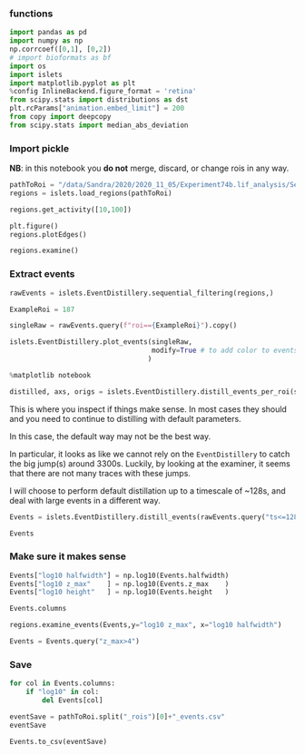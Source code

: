 ### functions


```python
import pandas as pd
import numpy as np
np.corrcoef([0,1], [0,2])
# import bioformats as bf
import os
import islets
import matplotlib.pyplot as plt
%config InlineBackend.figure_format = 'retina'
from scipy.stats import distributions as dst
plt.rcParams["animation.embed_limit"] = 200
from copy import deepcopy
from scipy.stats import median_abs_deviation
```

### Import pickle
__NB__: in this notebook you __do not__ merge, discard, or change rois in any way.


```python
pathToRoi = "/data/Sandra/2020/2020_11_05/Experiment74b.lif_analysis/Series004-16/2021_11_08_9_srdjan_rois.pkl"
regions = islets.load_regions(pathToRoi)
```


```python
regions.get_activity([10,100])
```


```python
plt.figure()
regions.plotEdges()
```


```python
regions.examine()
```

### Extract events


```python
rawEvents = islets.EventDistillery.sequential_filtering(regions,)
```


```python
ExampleRoi = 187
```


```python
singleRaw = rawEvents.query(f"roi=={ExampleRoi}").copy()
```


```python
islets.EventDistillery.plot_events(singleRaw,
                                   modify=True # to add color to events
                                  )
```


```python
%matplotlib notebook
```


```python
distilled, axs, origs = islets.EventDistillery.distill_events_per_roi(singleRaw, regions, plot=True)
```

This is where you inspect if things make sense. In most cases they should and you need to continue to distilling with default parameters. 

In this case, the default way may not be the best way.

In particular, it looks as like we cannot rely on the `EventDistillery` to catch the big jump(s) around 3300s.
Luckily, by looking at the examiner, it seems that there are not many traces with these jumps.

I will choose to perform default distillation up to a timescale of ~128s, and deal with large events in a different way.


```python
Events = islets.EventDistillery.distill_events(rawEvents.query("ts<=128"), regions, )
```


```python
Events
```

### Make sure it makes sense


```python
Events["log10 halfwidth"] = np.log10(Events.halfwidth)
Events["log10 z_max"    ] = np.log10(Events.z_max    )
Events["log10 height"   ] = np.log10(Events.height   )
```


```python
Events.columns
```


```python
regions.examine_events(Events,y="log10 z_max", x="log10 halfwidth")
```


```python
Events = Events.query("z_max>4")
```

### Save


```python
for col in Events.columns:
    if "log10" in col:
        del Events[col]
```


```python
eventSave = pathToRoi.split("_rois")[0]+"_events.csv"
eventSave
```


```python
Events.to_csv(eventSave)
```
